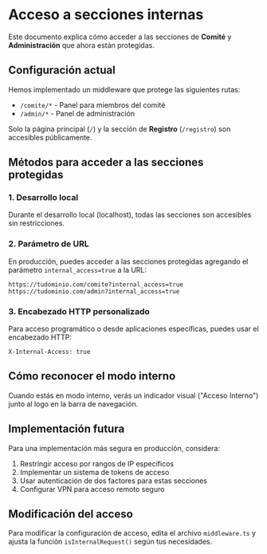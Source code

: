 # Acceso a secciones internas

Este documento explica cómo acceder a las secciones de **Comité** y **Administración** que ahora están protegidas.

## Configuración actual

Hemos implementado un middleware que protege las siguientes rutas:
- `/comite/*` - Panel para miembros del comité
- `/admin/*` - Panel de administración

Solo la página principal (`/`) y la sección de **Registro** (`/registro`) son accesibles públicamente.

## Métodos para acceder a las secciones protegidas

### 1. Desarrollo local

Durante el desarrollo local (localhost), todas las secciones son accesibles sin restricciones.

### 2. Parámetro de URL

En producción, puedes acceder a las secciones protegidas agregando el parámetro `internal_access=true` a la URL:

```
https://tudominio.com/comite?internal_access=true
https://tudominio.com/admin?internal_access=true
```

### 3. Encabezado HTTP personalizado

Para acceso programático o desde aplicaciones específicas, puedes usar el encabezado HTTP:

```
X-Internal-Access: true
```

## Cómo reconocer el modo interno

Cuando estás en modo interno, verás un indicador visual ("Acceso Interno") junto al logo en la barra de navegación.

## Implementación futura

Para una implementación más segura en producción, considera:

1. Restringir acceso por rangos de IP específicos
2. Implementar un sistema de tokens de acceso
3. Usar autenticación de dos factores para estas secciones
4. Configurar VPN para acceso remoto seguro

## Modificación del acceso

Para modificar la configuración de acceso, edita el archivo `middleware.ts` y ajusta la función `isInternalRequest()` según tus necesidades. 